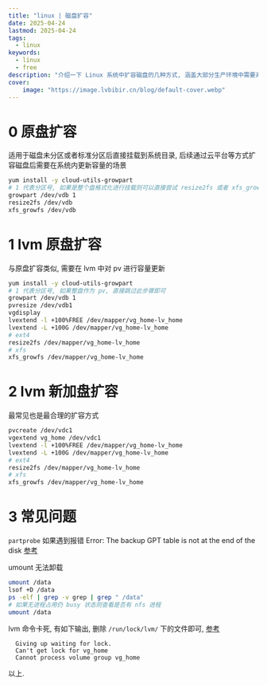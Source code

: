 ```yaml
---
title: "linux | 磁盘扩容" 
date: 2025-04-24
lastmod: 2025-04-24
tags:
  - linux
keywords:
  - linux
  - free
description: "介绍一下 Linux 系统中扩容磁盘的几种方式, 涵盖大部分生产环境中需要对服务器进行磁盘扩容的操作" 
cover:
    image: "https://image.lvbibir.cn/blog/default-cover.webp"
---
```


# 0 原盘扩容

适用于磁盘未分区或者标准分区后直接挂载到系统目录, 后续通过云平台等方式扩容磁盘后需要在系统内更新容量的场景

```bash
yum install -y cloud-utils-growpart
# 1 代表分区号, 如果是整个盘格式化进行挂载则可以直接尝试 resize2fs 或者 xfs_growfs
growpart /dev/vdb 1
resize2fs /dev/vdb
xfs_growfs /dev/vdb
```

# 1 lvm 原盘扩容

与原盘扩容类似, 需要在 lvm 中对 pv 进行容量更新

```bash
yum install -y cloud-utils-growpart
# 1 代表分区号, 如果整盘作为 pv, 直接跳过此步骤即可
growpart /dev/vdb 1
pvresize /dev/vdb1
vgdisplay
lvextend -l +100%FREE /dev/mapper/vg_home-lv_home
lvextend -L +100G /dev/mapper/vg_home-lv_home
# ext4
resize2fs /dev/mapper/vg_home-lv_home
# xfs
xfs_growfs /dev/mapper/vg_home-lv_home 
```

# 2 lvm 新加盘扩容

最常见也是最合理的扩容方式

```bash
pvcreate /dev/vdc1
vgextend vg_home /dev/vdc1
lvextend -l +100%FREE /dev/mapper/vg_home-lv_home
lvextend -L +100G /dev/mapper/vg_home-lv_home
# ext4
resize2fs /dev/mapper/vg_home-lv_home 
# xfs
xfs_growfs /dev/mapper/vg_home-lv_home 
```

# 3 常见问题

`partprobe` 如果遇到报错 Error: The backup GPT table is not at the end of the disk [参考](https://bbs.huaweicloud.com/blogs/185100)

umount 无法卸载

  ```bash
  umount /data
  lsof +D /data
  ps -elf | grep -v grep | grep " /data"
  # 如果无进程占用仍 busy 状态则查看是否有 nfs 进程
  umount /data
  ```

lvm 命令卡死, 有如下输出, 删除 `/run/lock/lvm/` 下的文件即可, [参考](https://blog.csdn.net/qq_28513801/article/details/130255843)

```plaintext
  Giving up waiting for lock.
  Can't get lock for vg_home
  Cannot process volume group vg_home
```

以上.
